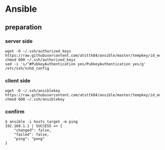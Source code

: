 # Ansible

## preparation
### server side
```
wget -O ~/.ssh/authorized_keys https://raw.githubusercontent.com/atsttk84/ansible/master/tempkey/id_ed25519.pub
chmod 600 ~/.ssh/authorized_keys
sed -i 's/^#PubkeyAuthentication yes/PubkeyAuthentication yes/g' /etc/ssh/sshd_config 
```

### client side
```
wget -O ~/.ssh/ansiblekey https://raw.githubusercontent.com/atsttk84/ansible/master/tempkey/id_ed25519
chmod 600 ~/.ssh/ansiblekey
```

### confirm
```
$ ansible -i hosts target -m ping
192.168.1.1 | SUCCESS => {
    "changed": false, 
    "failed": false, 
    "ping": "pong"
}
```
